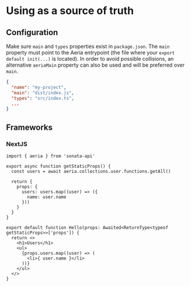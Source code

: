 # Using as a source of truth

## Configuration

Make sure `main` and `types` properties exist in `package.json`. The `main` property must point to the Aeria entrypoint (the file where your `export default init(...)` is located). In order to avoid possible collisions, an alternative `aeriaMain` property can also be used and will be preferred over `main`.

```json
{
  "name": "my-project",
  "main": "dist/index.js",
  "types": "src/index.ts",
  ...
}
```

## Frameworks

### NextJS

```tsx
import { aeria } from 'sonata-api'

export async function getStaticProps() {
  const users = await aeria.collections.user.functions.getAll()

  return {
    props: {
      users: users.map((user) => ({
        name: user.name
      }))
    }
  }
}

export default function Hello(props: Awaited<ReturnType<typeof getStaticProps>>['props']) {
  return <>
    <h1>Users</h1>
    <ul>
      {props.users.map((user) => (
        <li>{ user.name }</li>
      ))}
    </ul>
  </>
}
```

